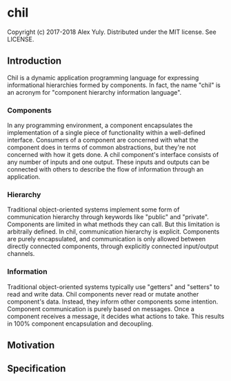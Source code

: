 # chil

Copyright (c) 2017-2018 Alex Yuly. Distributed under the MIT license. See LICENSE.

## Introduction

Chil is a dynamic application programming language for expressing informational hierarchies formed by components. In fact, the name "chil" is an acronym for "component hierarchy information language".

### Components

In any programming environment, a component encapsulates the implementation of a single piece of functionality within a well-defined interface. Consumers of a component are concerned with what the component does in terms of common abstractions, but they're not concerned with how it gets done. A chil component's interface consists of any number of inputs and one output. These inputs and outputs can be connected with others to describe the flow of information through an application.

### Hierarchy

Traditional object-oriented systems implement some form of communication hierarchy through keywords like "public" and "private". Components are limited in what methods they can call. But this limitation is arbitraily defined. In chil, communication hierarchy is explicit. Components are purely encapsulated, and communication is only allowed between directly connected components, through explicitly connected input/output channels.

### Information

Traditional object-oriented systems typically use "getters" and "setters" to read and write data. Chil components never read or mutate another component's data. Instead, they inform other components some intention. Component communication is purely based on messages. Once a component receives a message, it decides what actions to take. This results in 100% component encapsulation and decoupling.

## Motivation



## Specification


